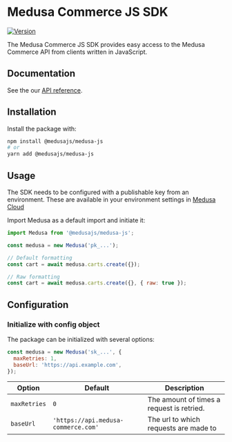 # Medusa Commerce JS SDK

[![Version](https://img.shields.io/npm/v/stripe.svg)](https://www.npmjs.org/package/@medusajs/medusa-js)

The Medusa Commerce JS SDK provides easy access to the Medusa Commerce API from clients written in JavaScript.

## Documentation

See the our [API reference](https://docs.medusa-commerce.com/api/store).

## Installation

Install the package with:

```sh
npm install @medusajs/medusa-js
# or
yarn add @medusajs/medusa-js
```

## Usage

The SDK needs to be configured with a publishable key from an environment. These are available in your environment settings in [Medusa Cloud](https://app.medusa-commerce.com)

Import Medusa as a default import and initiate it:

```js
import Medusa from '@medusajs/medusa-js';

const medusa = new Medusa('pk_...');

// Default formatting
const cart = await medusa.carts.create({});

// Raw formatting
const cart = await medusa.carts.create({}, { raw: true });
```

## Configuration

### Initialize with config object

The package can be initialized with several options:

```js
const medusa = new Medusa('sk_...', {
  maxRetries: 1,
  baseUrl: 'https://api.example.com',
});
```

| Option       | Default                             | Description                               |
| ------------ | ----------------------------------- | ----------------------------------------- |
| `maxRetries` | `0`                                 | The amount of times a request is retried. |
| `baseUrl`    | `'https://api.medusa-commerce.com'` | The url to which requests are made to     |
